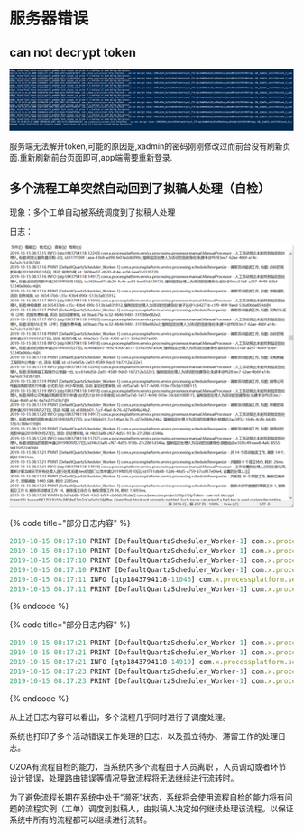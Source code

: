 # 服务器错误

## can not decrypt token

![](../.gitbook/assets/tim-tu-pian-20191010093615.png)

服务端无法解开token,可能的原因是,xadmin的密码刚刚修改过而前台没有刷新页面.重新刷新前台页面即可,app端需要重新登录.

## 多个流程工单突然自动回到了拟稿人处理（自检）

现象：多个工单自动被系统调度到了拟稿人处理

日志：

![&#x7CFB;&#x7EDF;&#x65E5;&#x5FD7;](../.gitbook/assets/qq-jie-tu-20191015153339.png)

{% code title="部分日志内容" %}
```javascript
2019-10-15 08:17:10 PRINT [DefaultQuartzScheduler_Worker-1] com.x.processplatform.service.processing.schedule.Reorganize - 删除未保存数据的草稿工作, 标题: 外出办事测试流程,  流程: 外出申请, 应用: 考勤管理, id: 66e2cded-1bae-45bb-bc73-6bd93eac0222.
2019-10-15 08:17:10 PRINT [DefaultQuartzScheduler_Worker-1] com.x.processplatform.service.processing.schedule.Reorganize - 共删除 1 个未保存数据的草稿工作, 耗时: 404ms.
2019-10-15 08:17:10 PRINT [DefaultQuartzScheduler_Worker-1] com.x.processplatform.service.processing.schedule.Reorganize - 共删除 0 个孤立工作, 耗时: 45ms.
2019-10-15 08:17:10 PRINT [DefaultQuartzScheduler_Worker-1] com.x.processplatform.service.processing.schedule.Reorganize - 调度活动错误工作, 标题: 林敏的用款申请(2019年09月17日), 活动: 拟稿, id: 0805e307-fbc3-4ce9-b540-940b2bb9e62c.
2019-10-15 08:17:11 INFO [qtp1843794118-11046] com.x.processplatform.service.processing.processor.manual.ManualProcessor - 人工活动到达未能找到指定的处理人, 标题:林敏的用款申请(2019年09月17日), id:0805e307-fbc3-4ce9-b540-940b2bb9e62c, 强制指定处理人为活动的创建身份:林敏@2aa3ff32-164b-4c8b-bbd0-55b1c188e1c9@I.
2019-10-15 08:17:11 PRINT [DefaultQuartzScheduler_Worker-1] com.x.processplatform.service.processing.schedule.Reorganize - 调度活动错误工作, 标题: 胡国仙的用款申请(2019年09月29日), 活动: 总经理审批, id: 14462817-5795-4d2e-a5bd-a13442c6c7f0.
```
{% endcode %}

{% code title="部分日志内容" %}
```javascript
2019-10-15 08:17:21 PRINT [DefaultQuartzScheduler_Worker-1] com.x.processplatform.service.processing.schedule.Reorganize - 共 14 个活动错误工作, 调度 14 个, 耗时:10931ms.
2019-10-15 08:17:21 PRINT [DefaultQuartzScheduler_Worker-1] com.x.processplatform.service.processing.schedule.Reorganize - 共删除 0 个孤立待办, 耗时: 26ms.
2019-10-15 08:17:21 INFO [qtp1843794118-14919] com.x.processplatform.service.processing.processor.manual.ManualProcessor - 工作设置的处理人已经全部无效,重新计算当前环节所有处理人进行处理,标题:test的部门公告申请(2019年05月10日), id:f731db88-12d6-4dd5-a759-67cdf17e08e4, 设置的处理人:[].
2019-10-15 08:17:23 PRINT [DefaultQuartzScheduler_Worker-1] com.x.processplatform.service.processing.schedule.Reorganize - 共发现 26 个滞留工作, 触发后剩余 26 个, 滞留阈值: 1440 分钟, 耗时: 2285ms.
2019-10-15 08:17:23 PRINT [DefaultQuartzScheduler_Worker-1] com.x.processplatform.service.processing.schedule.Reorganize - 删除未保存数据的草稿工作 1, 删除孤立工作 0, 删除活动错误工作 14,  删除孤立待办 0, 触发滞留工作 26, 耗时: 13693ms.
```
{% endcode %}

从上述日志内容可以看出，多个流程几乎同时进行了调度处理。

系统也打印了多个活动错误工作处理的日志，以及孤立待办、滞留工作的处理日志。

O2OA有流程自检的能力，当系统内多个流程由于人员离职 ，人员调动或者环节设计错误，处理路由错误等情况导致流程将无法继续进行流转时。

为了避免流程长期在系统中处于“濒死”状态，系统将会使用流程自检的能力将有问题的流程实例（工单）调度到拟稿人，由拟稿人决定如何继续处理该流程。以保证系统中所有的流程都可以继续进行流转。



